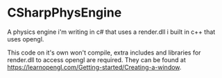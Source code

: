 # CSharpPhysEngine
A physics engine i'm writing in c# that uses a render.dll i built in c++ that uses opengl.

This code on it's own won't compile, extra includes and libraries for render.dll to access opengl are required. They can be found at https://learnopengl.com/Getting-started/Creating-a-window.
